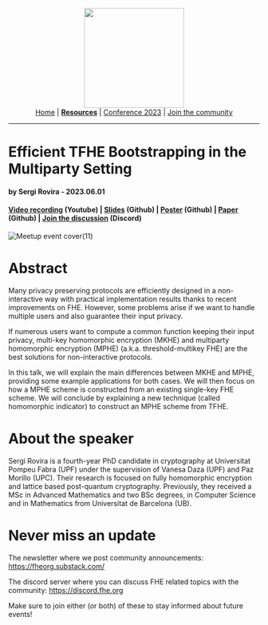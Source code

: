 <!-- Main header navigation -->
<p align="center">
  <img width="200" src="https://user-images.githubusercontent.com/5758427/180978488-db825482-5a58-4c7c-9589-c494a6f0be04.png"><br/>
  <a href="https://fhe-org.github.io">Home</a> | <a href="https://fhe-org.github.io/resources"><b>Resources</b></a> | <a href="https://fhe-org.github.io/conferences/conference-2023/home">Conference 2023</a> | <a href="https://fhe-org.github.io/community">Join the community</a>
</p>
<hr/>
<!-- /Main header navigation -->

# Efficient TFHE Bootstrapping in the Multiparty Setting
#### by Sergi Rovira - 2023.06.01
#### <a href="">Video recording</a> (Youtube) | <a href="https://github.com/FHE-org/fhe-org.github.io/files/11625925/025-Efficient_TFHE_Bootstrapping_in_the_Multiparty_Setting-slides.pdf">Slides</a> (Github) | <a href="https://fhe.org/conferences/conference-2023/media/Poster_Multiparty_TFHE.pdf">Poster</a> (Github) | <a href="https://eprint.iacr.org/2023/759">Paper</a> (Github) | <a href="https://discord.fhe.org">Join the discussion</a> (Discord)

![Meetup event cover(11)](https://github.com/FHE-org/fhe-org.github.io/assets/37557436/26d251fc-d3f4-4146-8311-2372cef6afca)

# Abstract

Many privacy preserving protocols are efficiently designed in a non-interactive way with practical implementation results thanks to recent improvements on FHE. However, some problems arise if we want to handle multiple users and also guarantee their input privacy.

If numerous users want to compute a common function keeping their input privacy, multi-key homomorphic encryption (MKHE) and multiparty homomorphic encryption (MPHE) (a.k.a. threshold-multikey FHE) are the best solutions for non-interactive protocols.

In this talk, we will explain the main differences between MKHE and MPHE, providing some example applications for both cases. We will then focus on how a MPHE scheme is constructed from an existing single-key FHE scheme. We will conclude by explaining a new technique (called homomorphic indicator) to construct an MPHE scheme from TFHE.

# About the speaker

Sergi Rovira is a fourth-year PhD candidate in cryptography at Universitat Pompeu Fabra (UPF) under the supervision of Vanesa Daza (UPF) and Paz Morillo (UPC). Their research is focused on fully homomorphic encryption and lattice based post-quantum cryptography. Previously, they received a MSc in Advanced Mathematics and two BSc degrees, in Computer Science and in Mathematics from Universitat de Barcelona (UB).

# Never miss an update

The newsletter where we post community announcements: https://fheorg.substack.com/

The discord server where you can discuss FHE related topics with the community: https://discord.fhe.org

Make sure to join either (or both) of these to stay informed about future events!

